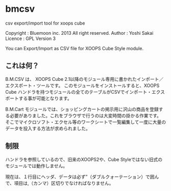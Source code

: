 bmcsv
=====
csv export/import tool for xoops cube

Copyright : Bluemoon inc. 2013 All right reserved.
Author : Yoshi Sakai
Licence : GPL Version 3

You can Export/Import as CSV file for XOOPS Cube Style module.

## これは何？

B.M.CSV は、 XOOPS Cube 2.1以降のモジュール専用に書かれたインポート／エクスポート・ツールです。
このモジュールをインストールすると、XOOPS Cube ハンドラを持つモジュールの全てのテーブルがCSVでインポート・エクスポートする事が可能となります。

B.M.Cart モジュールでは、ショッピングカートの掲示用に沢山の商品を登録する必要がありました。これをブラウザで行うのは大変時間の掛かる作業です。
そこでマイクロソフト・エクセル等のワークシートで一覧編集して一度に大量のデータを投入する方法が求められました。

## 制限

ハンドラを参照しているので、旧来のXOOPS2や、Cube Styleではない旧式のモジュールでは動作しません。

現在は、１行目にヘッダ、データは必ず”（ダブルクォーテーション）で囲んで、項目は,（カンマ）区切りでなければなりません。

